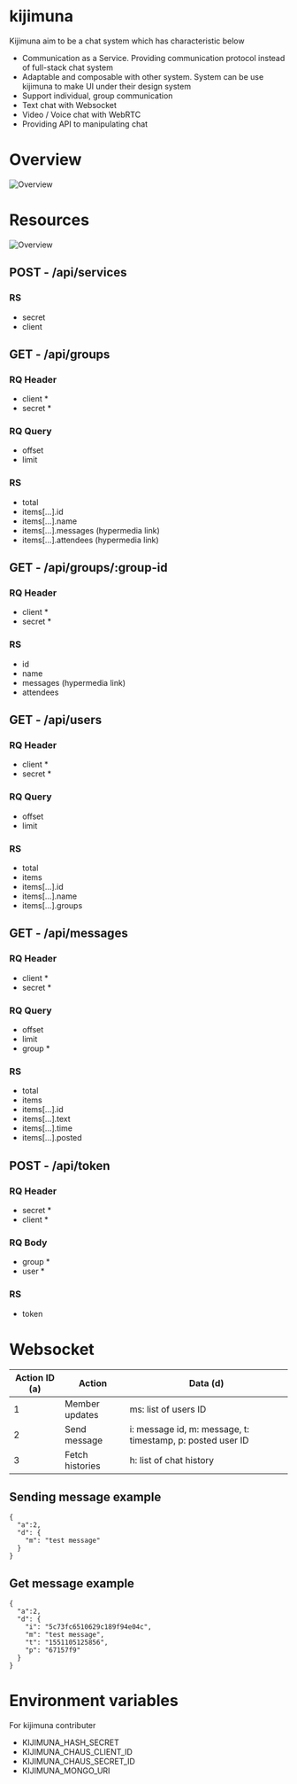 # kijimuna

Kijimuna aim to be a chat system which has characteristic below

- Communication as a Service. Providing communication protocol instead of full-stack chat system
- Adaptable and composable with other system. System can be use kijimuna to make UI under their design system
- Support individual, group communication
- Text chat with Websocket
- Video / Voice chat with WebRTC
- Providing API to manipulating chat

# Overview

![Overview](https://raw.githubusercontent.com/koikijs/kijimuna/master/docs/overview.png)

# Resources

![Overview](https://raw.githubusercontent.com/koikijs/kijimuna/master/docs/resource.png)

## POST - /api/services

### RS

- secret
- client

## GET - /api/groups

### RQ Header

- client \*
- secret \*

### RQ Query

- offset
- limit

### RS

- total
- items[...].id
- items[...].name
- items[...].messages (hypermedia link)
- items[...].attendees (hypermedia link)

## GET - /api/groups/:group-id

### RQ Header

- client \*
- secret \*

### RS

- id
- name
- messages (hypermedia link)
- attendees

## GET - /api/users

### RQ Header

- client \*
- secret \*

### RQ Query

- offset
- limit

### RS

- total
- items
- items[...].id
- items[...].name
- items[...].groups

## GET - /api/messages

### RQ Header

- client \*
- secret \*

### RQ Query

- offset
- limit
- group \*

### RS

- total
- items
- items[...].id
- items[...].text
- items[...].time
- items[...].posted

## POST - /api/token

### RQ Header

- secret \*
- client \*

### RQ Body

- group \*
- user \*

### RS

- token

# Websocket

| Action ID (a) | Action          | Data (d)                                                   |
| ------------- | --------------- | ---------------------------------------------------------- |
| 1             | Member updates  | ms: list of users ID                                       |
| 2             | Send message    | i: message id, m: message, t: timestamp, p: posted user ID |
| 3             | Fetch histories | h: list of chat history                                    |

## Sending message example

```
{
  "a":2,
  "d": {
    "m": "test message"
  }
}
```

## Get message example

```
{
  "a":2,
  "d": {
    "i": "5c73fc6510629c189f94e04c",
    "m": "test message",
    "t": "1551105125856",
    "p": "67157f9"
  }
}
```

# Environment variables

For kijimuna contributer

- KIJIMUNA_HASH_SECRET
- KIJIMUNA_CHAUS_CLIENT_ID
- KIJIMUNA_CHAUS_SECRET_ID
- KIJIMUNA_MONGO_URI
